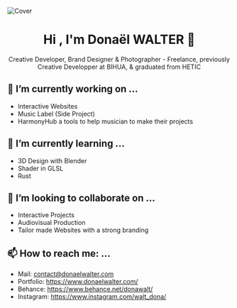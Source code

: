 ![Cover](https://mir-s3-cdn-cf.behance.net/4a7985ab45586605b8226fa915fb0bfc/927631e9-a34f-401b-8315-1503a46553f0_rwc_-4x759x4592x650x4592.JPG?h=6f88253bbfa497fc889b1f7b22e0eb43)

<h1 align="center">Hi , I'm Donaël WALTER 👋</h1>
<p align="center">Creative Developer, Brand Designer & Photographer - Freelance, previously Creative Developper at BIHUA, & graduated from HETIC</p>

## 🔭 I’m currently working on ...
- Interactive Websites 
- Music Label (Side Project)
- HarmonyHub a tools to help musician to make their projects

## 🌱 I’m currently learning ...
- 3D Design with Blender 
- Shader in GLSL
- Rust

## 👯 I’m looking to collaborate on ...
- Interactive Projects
- Audiovisual Production
- Tailor made Websites with a strong branding 

## 📫 How to reach me: ...
- Mail: contact@donaelwalter.com
- Portfolio: https://www.donaelwalter.com/
- Behance: https://www.behance.net/donawalt/
- Instagram: https://www.instagram.com/walt_dona/

<!--
**Donawalt/Donawalt** is a ✨ _special_ ✨ repository because its `README.md` (this file) appears on your GitHub profile.

Here are some ideas to get you started:

- 🔭 I’m currently working on ...
- 🌱 I’m currently learning ...
- 👯 I’m looking to collaborate on ...
- 🤔 I’m looking for help with ...
- 💬 Ask me about ...
- 📫 How to reach me: ...
- 😄 Pronouns: ...
- ⚡ Fun fact: ...
-->
